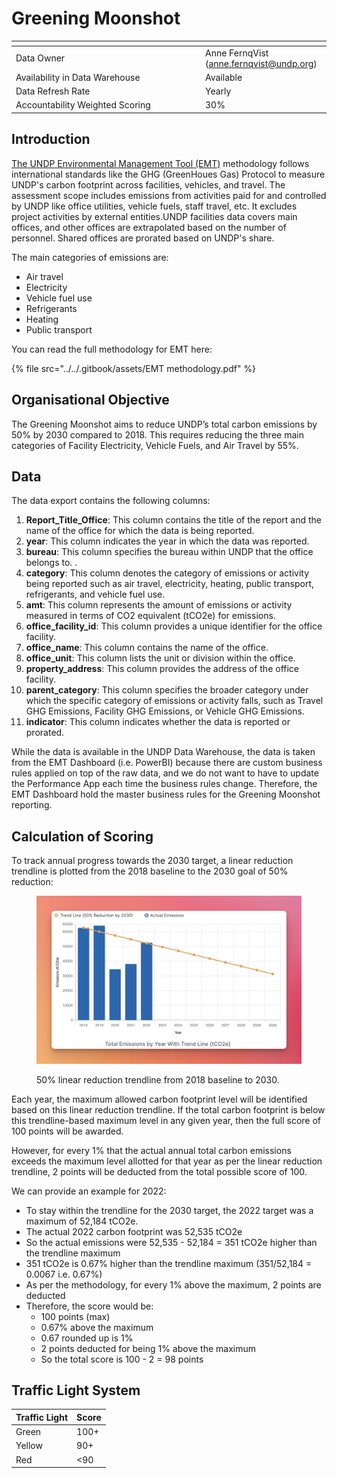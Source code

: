 # Greening Moonshot

<table data-header-hidden><thead><tr><th width="289"></th><th></th></tr></thead><tbody><tr><td>Data Owner</td><td>Anne FernqVist (<a href="mailto:anne.fernqvist@undp.org">anne.fernqvist@undp.org</a>)</td></tr><tr><td>Availability in Data Warehouse</td><td>Available</td></tr><tr><td>Data Refresh Rate</td><td>Yearly</td></tr><tr><td>Accountability Weighted Scoring</td><td>30%</td></tr></tbody></table>

## Introduction

[The UNDP Environmental Management Tool (EMT)](https://app.powerbi.com/groups/me/reports/a7ff2749-e24a-4bb8-bb7a-e0147fd7f8df/ReportSection?ctid=b3e5db5e-2944-4837-99f5-7488ace54319\&experience=power-bi) methodology follows international standards like the GHG (GreenHoues Gas) Protocol to measure UNDP's carbon footprint across facilities, vehicles, and travel. The assessment scope includes emissions from activities paid for and controlled by UNDP like office utilities, vehicle fuels, staff travel, etc. It excludes project activities by external entities.UNDP facilities data covers main offices, and other offices are extrapolated based on the number of personnel. Shared offices are prorated based on UNDP's share.

The main categories of emissions are:

* Air travel
* Electricity
* Vehicle fuel use
* Refrigerants
* Heating
* Public transport

You can read the full methodology for EMT here:

{% file src="../../.gitbook/assets/EMT methodology.pdf" %}

## Organisational Objective

The Greening Moonshot aims to reduce UNDP’s total carbon emissions by 50% by 2030 compared to 2018. This requires reducing the three main categories of Facility Electricity, Vehicle Fuels, and Air Travel by 55%.

## Data

The data export contains the following columns:

1. **Report\_Title\_Office**: This column contains the title of the report and the name of the office for which the data is being reported.
2. **year**: This column indicates the year in which the data was reported.
3. **bureau**: This column specifies the bureau within UNDP that the office belongs to. .
4. **category**: This column denotes the category of emissions or activity being reported such as air travel, electricity, heating, public transport, refrigerants, and vehicle fuel use.
5. **amt**: This column represents the amount of emissions or activity measured in terms of CO2 equivalent (tCO2e) for emissions.
6. **office\_facility\_id**: This column provides a unique identifier for the office facility.
7. **office\_name**: This column contains the name of the office.
8. **office\_unit**: This column lists the unit or division within the office.
9. **property\_address**: This column provides the address of the office facility.
10. **parent\_category**: This column specifies the broader category under which the specific category of emissions or activity falls, such as Travel GHG Emissions, Facility GHG Emissions, or Vehicle GHG Emissions.&#x20;
11. **indicator**: This column indicates whether the data is reported or prorated.

While the data is available in the UNDP Data Warehouse, the data is taken from the EMT Dashboard (i.e. PowerBI) because there are custom business rules applied on top of the raw data, and we do not want to have to update the Performance App each time the business rules change. Therefore, the EMT Dashboard hold the master business rules for the Greening Moonshot reporting.

## Calculation of Scoring

To track annual progress towards the 2030 target, a linear reduction trendline is plotted from the 2018 baseline to the 2030 goal of 50% reduction:

<figure><img src="../../.gitbook/assets/UNDP Greening Moonshot Trendline.png" alt=""><figcaption><p>50% linear reduction trendline from 2018 baseline to 2030. </p></figcaption></figure>

Each year, the maximum allowed carbon footprint level will be identified based on this linear reduction trendline. If the total carbon footprint is below this trendline-based maximum level in any given year, then the full score of 100 points will be awarded.

However, for every 1% that the actual annual total carbon emissions exceeds the maximum level allotted for that year as per the linear reduction trendline, 2 points will be deducted from the total possible score of 100.

We can provide an example for 2022:

* To stay within the trendline for the 2030 target, the 2022 target was a maximum of 52,184 tCO2e.
* The actual 2022 carbon footprint was 52,535 tCO2e
* So the actual emissions were 52,535 - 52,184 = 351 tCO2e higher than the trendline maximum
* 351 tCO2e is 0.67% higher than the trendline maximum (351/52,184 = 0.0067 i.e. 0.67%)
* As per the methodology, for every 1% above the maximum, 2 points are deducted
* Therefore, the score would be:
  * 100 points (max)
  * 0.67% above the maximum
  * 0.67 rounded up is 1%
  * 2 points deducted for being 1% above the maximum
  * So the total score is 100 - 2 = 98 points



## Traffic Light System&#x20;

| Traffic Light | Score |
| ------------- | ----- |
| Green         | 100+  |
| Yellow        | 90+   |
| Red           | <90   |



